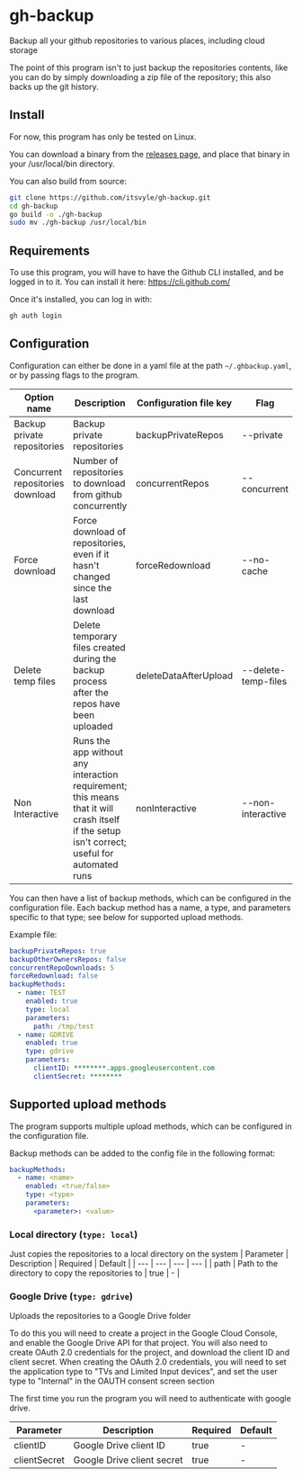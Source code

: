 # gh-backup
Backup all your github repositories to various places, including cloud storage

The point of this program isn't to just backup the repositories contents, like you can do by simply downloading a zip file of the repository; this also backs up the git history.

## Install
For now, this program has only be tested on Linux.

You can download a binary from the [releases page](https://github.com/itsvyle/gh-backup/releases), and place that binary in your /usr/local/bin directory.

You can also build from source:
```bash
git clone https://github.com/itsvyle/gh-backup.git
cd gh-backup
go build -o ./gh-backup
sudo mv ./gh-backup /usr/local/bin
```

## Requirements
To use this program, you will have to have the Github CLI installed, and be logged in to it. You can install it here: https://cli.github.com/

Once it's installed, you can log in with:
```bash
gh auth login
```

## Configuration

Configuration can either be done in a yaml file at the path `~/.ghbackup.yaml`, or by passing flags to the program.

| Option name | Description | Configuration file key | Flag | Default | 
| --- | --- | --- | --- | --- |
| Backup private repositories | Backup private repositories | backupPrivateRepos | --private | true | 
| Concurrent repositories download | Number of repositories to download from github concurrently | concurrentRepos | --concurrent | 5 |
| Force download | Force download of repositories, even if it hasn't changed since the last download | forceRedownload | --no-cache | false |
| Delete temp files | Delete temporary files created during the backup process after the repos have been uploaded | deleteDataAfterUpload | --delete-temp-files | true |
| Non Interactive | Runs the app without any interaction requirement; this means that it will crash itself if the setup isn't correct; useful for automated runs | nonInteractive | --non-interactive | false |

You can then have a list of backup methods, which can be configured in the configuration file. Each backup method has a name, a type, and parameters specific to that type; see below for supported upload methods.

Example file:
```yaml
backupPrivateRepos: true
backupOtherOwnersRepos: false
concurrentRepoDownloads: 5
forceRedownload: false
backupMethods:
  - name: TEST
    enabled: true
    type: local
    parameters:
      path: /tmp/test
  - name: GDRIVE
    enabled: true
    type: gdrive
    parameters:
      clientID: ********.apps.googleusercontent.com
      clientSecret: ********
```

## Supported upload methods
The program supports multiple upload methods, which can be configured in the configuration file.

Backup methods can be added to the config file in the following format:
```yaml
backupMethods:
  - name: <name>
    enabled: <true/false>
    type: <type>
    parameters:
      <parameter>: <value>
```

### Local directory (`type: local`)
Just copies the repositories to a local directory on the system
| Parameter | Description | Required | Default |
| --- | --- | --- | --- |
| path | Path to the directory to copy the repositories to | true | - |

### Google Drive (`type: gdrive`)
Uploads the repositories to a Google Drive folder

To do this you will need to create a project in the Google Cloud Console, and enable the Google Drive API for that project. You will also need to create OAuth 2.0 credentials for the project, and download the client ID and client secret.
When creating the OAuth 2.0 credentials, you will need to set the application type to "TVs and Limited Input devices", and set the user type to "Internal" in the OAUTH consent screen section

The first time you run the program you will need to authenticate with google drive.

| Parameter | Description | Required | Default |
| --- | --- | --- | --- |
| clientID | Google Drive client ID | true | - |
| clientSecret | Google Drive client secret | true | - |